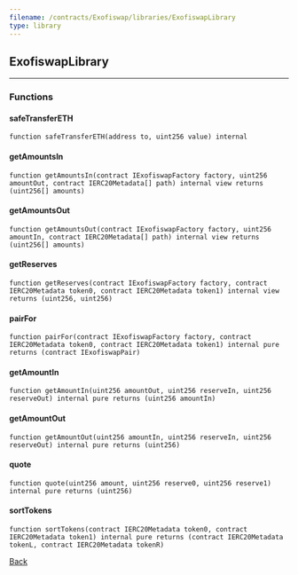 ```yaml
---
filename: /contracts/Exofiswap/libraries/ExofiswapLibrary
type: library
---
```


## ExofiswapLibrary

***

### Functions

#### safeTransferETH

```solidity
function safeTransferETH(address to, uint256 value) internal
```

#### getAmountsIn

```solidity
function getAmountsIn(contract IExofiswapFactory factory, uint256 amountOut, contract IERC20Metadata[] path) internal view returns (uint256[] amounts)
```

#### getAmountsOut

```solidity
function getAmountsOut(contract IExofiswapFactory factory, uint256 amountIn, contract IERC20Metadata[] path) internal view returns (uint256[] amounts)
```

#### getReserves

```solidity
function getReserves(contract IExofiswapFactory factory, contract IERC20Metadata token0, contract IERC20Metadata token1) internal view returns (uint256, uint256)
```

#### pairFor

```solidity
function pairFor(contract IExofiswapFactory factory, contract IERC20Metadata token0, contract IERC20Metadata token1) internal pure returns (contract IExofiswapPair)
```

#### getAmountIn

```solidity
function getAmountIn(uint256 amountOut, uint256 reserveIn, uint256 reserveOut) internal pure returns (uint256 amountIn)
```

#### getAmountOut

```solidity
function getAmountOut(uint256 amountIn, uint256 reserveIn, uint256 reserveOut) internal pure returns (uint256)
```

#### quote

```solidity
function quote(uint256 amount, uint256 reserve0, uint256 reserve1) internal pure returns (uint256)
```

#### sortTokens

```solidity
function sortTokens(contract IERC20Metadata token0, contract IERC20Metadata token1) internal pure returns (contract IERC20Metadata tokenL, contract IERC20Metadata tokenR)
```

[Back](/index)